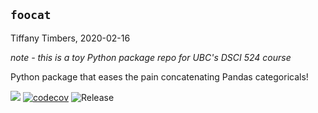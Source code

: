 ## `foocat`
Tiffany Timbers, 2020-02-16

*note - this is a toy Python package repo for UBC's DSCI 524 course*

Python package that eases the pain concatenating Pandas categoricals!

![](https://github.com/ttimbers/foocat/workflows/build/badge.svg) [![codecov](https://codecov.io/gh/ttimbers/foocat/branch/master/graph/badge.svg)](https://codecov.io/gh/ttimbers/foocat) ![Release](https://github.com/ttimbers/foocat/workflows/Release/badge.svg)

